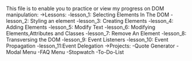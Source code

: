 This file is to enable you to practice or view my progress on DOM manipulation:
    ->Lessons:
        -lesson_1: Selecting Elements In The DOM
        -lesson_2: Styling an element
        -lesson_3: Creating Elements
        -lesson_4: Adding Elements
        -lesson_5: Modify Text
        -lesson_6: Modifying Elements,Attributes and Classes
        -lesson_7: Remove An Element
        -lesson_8: Transversing the DOM
        -lesson_9: Event Listeners
        -lesson_10: Event Propagation
        -lesson_11:Event Delegation
    ->Projects:
        -Quote Generator
        -Modal Menu
        -FAQ Menu
        -Stopwatch
        -To-Do-List